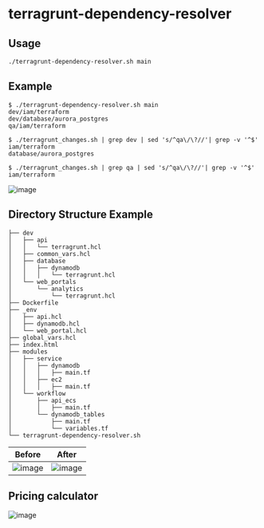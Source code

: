 # terragrunt-dependency-resolver

## Usage
```bash
./terragrunt-dependency-resolver.sh main
```

## Example
```
$ ./terragrunt-dependency-resolver.sh main
dev/iam/terraform
dev/database/aurora_postgres
qa/iam/terraform

$ ./terragrunt_changes.sh | grep dev | sed 's/^qa\/\?//'| grep -v '^$'
iam/terraform
database/aurora_postgres

$ ./terragrunt_changes.sh | grep qa | sed 's/^qa\/\?//'| grep -v '^$'
iam/terraform
```

![image](https://github.com/kritish-dhaubanjar/terragrunt-dependency-resolver/assets/25634165/98e30532-c292-4a5a-a78e-5e6ff2c62204)


## Directory Structure Example
```shell
├── dev
│   ├── api
│   │   └── terragrunt.hcl
│   ├── common_vars.hcl
│   ├── database
│   │   ├── dynamodb
│   │   │   └── terragrunt.hcl
│   └── web_portals
│       └── analytics
│           └── terragrunt.hcl
├── Dockerfile
├── _env
│   ├── api.hcl
│   ├── dynamodb.hcl
│   └── web_portal.hcl
├── global_vars.hcl
├── index.html
├── modules
│   ├── service
│   │   ├── dynamodb
│   │   │   ├── main.tf
│   │   ├── ec2
│   │   │   ├── main.tf
│   └── workflow
│       ├── api_ecs
│       │   ├── main.tf
│       └── dynamodb_tables
│           ├── main.tf
│           └── variables.tf
└── terragrunt-dependency-resolver.sh
```

| Before | After |
|-|-|
|![image](https://github.com/kritish-dhaubanjar/terragrunt-dependency-resolver/assets/25634165/10497013-ea2c-4827-a81b-44ed97103d22)|![image](https://github.com/kritish-dhaubanjar/terragrunt-dependency-resolver/assets/25634165/8c236f39-e963-4a08-9d5a-eac184c2002a)|


## Pricing calculator
![image](https://github.com/kritish-dhaubanjar/terragrunt-dependency-resolver/assets/25634165/8f7a89ab-5acf-4cb3-8543-208ecca36390)
